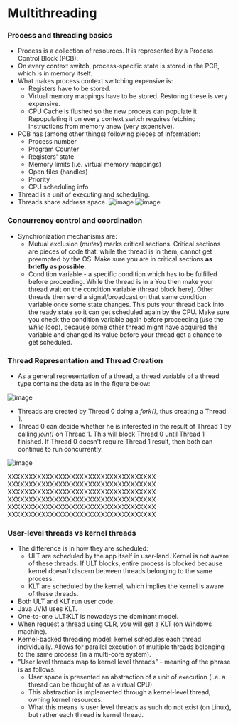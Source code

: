# Multithreading

### Process and threading basics

* Process is a collection of resources. It is represented by a Process Control Block (PCB).
* On every context switch, process-specific state is stored in the PCB, which is in memory itself.
* What makes process context switching expensive is:
    * Registers have to be stored.
    * Virtual memory mappings have to be stored. Restoring these is very expensive.
    * CPU Cache is flushed so the new process can populate it. Repopulating it on every context switch requires fetching instructions from memory anew (very expensive).
* PCB has (among other things) following pieces of information:
    * Process number
    * Program Counter
    * Registers' state
    * Memory limits (i.e. virtual memory mappings)
    * Open files (handles)
    * Priority
    * CPU scheduling info
* Thread is a unit of executing and scheduling.
* Threads share address space.
![image](https://user-images.githubusercontent.com/26722936/76698186-3b112000-66a0-11ea-966e-e03455100dc3.png)
![image](https://user-images.githubusercontent.com/26722936/76698274-56c8f600-66a1-11ea-9959-fcf2dd4d7530.png)

### Concurrency control and coordination

* Synchronization mechanisms are:
    * Mutual exclusion (*mutex*) marks critical sections. Critical sections are pieces of code that, while the thread is in them, cannot get preempted by the OS. Make sure you are in critical sections __as briefly as possible__.
    * Condition variable - a specific condition which has to be fulfilled before proceeding. While the thread is in a You then make your thread wait on the condition variable (thread block here). Other threads then send a signal/broadcast on that same condition variable once some state changes. This puts your thread back into the ready state so it can get scheduled again by the CPU. Make sure you check the condition variable again before proceeding (use the *while* loop), because some other thread might have acquired the variable and changed its value before your thread got a chance to get scheduled.

### Thread Representation and Thread Creation

* As a general representation of a thread, a thread variable of a thread type contains the data as in the figure below:

![image](https://user-images.githubusercontent.com/26722936/76698638-d953b480-66a5-11ea-9e91-9b742d8cfe14.png)

* Threads are created by Thread 0 doing a *fork()*, thus creating a Thread 1.
* Thread 0 can decide whether he is interested in the result of Thread 1 by calling *join()* on Thread 1. This will block Thread 0 until Thread 1 finished. If Thread 0 doesn't require Thread 1 result, then both can continue to run concurrently.

![image](https://user-images.githubusercontent.com/26722936/76698614-706c3c80-66a5-11ea-9cad-096494c08889.png)

XXXXXXXXXXXXXXXXXXXXXXXXXXXXXXXXXXX
XXXXXXXXXXXXXXXXXXXXXXXXXXXXXXXXXXX
XXXXXXXXXXXXXXXXXXXXXXXXXXXXXXXXXXX
XXXXXXXXXXXXXXXXXXXXXXXXXXXXXXXXXXX
XXXXXXXXXXXXXXXXXXXXXXXXXXXXXXXXXXX
XXXXXXXXXXXXXXXXXXXXXXXXXXXXXXXXXXX

### User-level threads vs kernel threads

* The difference is in how they are scheduled:
    * ULT are scheduled by the app itself in user-land. Kernel is not aware of these threads. If ULT blocks, entire process is blocked because kernel doesn't discern between threads belonging to the same process.
    * KLT are scheduled by the kernel, which implies the kernel is aware of these threads.
* Both ULT and KLT run user code.
* Java JVM uses KLT.
* One-to-one ULT:KLT is nowadays the dominant model.
* When request a thread using CLR, you will get a KLT (on Windows machine).
* Kernel-backed threading model: kernel schedules each thread individually. Allows for parallel execution of multiple threads belonging to the same process (in a multi-core system).
* "User level threads map to kernel level threads" - meaning of the phrase is as follows:
    * User space is presented an abstraction of a unit of execution (i.e. a thread can be thought of as a virtual CPU).
    * This abstraction is implemented through a kernel-level thread, owning kernel resources.
    * What this means is user level threads as such do not exist (on Linux), but rather each thread **is** kernel thread.


    
    
    
    
